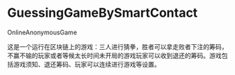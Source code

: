 # GuessingGameBySmartContact
OnlineAnonymousGame

这是一个运行在区块链上的游戏：三人进行猜拳，胜者可以拿走败者下注的筹码，不赢不输的玩家或者等候太长时间未开局的游戏玩家可以收到退还的筹码。游戏包括游戏须知、退还筹码、玩家可以连续进行游戏等设置。

